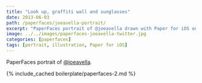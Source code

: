 ```yaml
---
title: "Look up, graffiti wall and sunglasses"
date: 2013-06-03
path: /paperfaces/joeavella-portrait/
excerpt: "PaperFaces portrait of @joeavella drawn with Paper for iOS on an iPad."
image: ../../images/paperfaces-joeavella-twitter.jpg
categories: [paperfaces]
tags: [portrait, illustration, Paper for iOS]
---
```


PaperFaces portrait of [@joeavella](https://twitter.com/joeavella).

{% include_cached boilerplate/paperfaces-2.md %}
